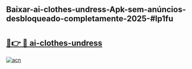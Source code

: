 ## Baixar-ai-clothes-undress-Apk-sem-anúncios-desbloqueado-completamente-2025-#lp1fu

# <h2><a href="https://ainizakaria.my?title=ai-clothes-undress&ref=20M">🔗👉 🔴 ai-clothes-undress</a></h2>

[![acn](https://github.com/user-attachments/assets/0f9c940e-d8b0-45ae-aac7-cd30a18b3e1c)](https://ainizakaria.my?title=ai-clothes-undress&ref=20M)

